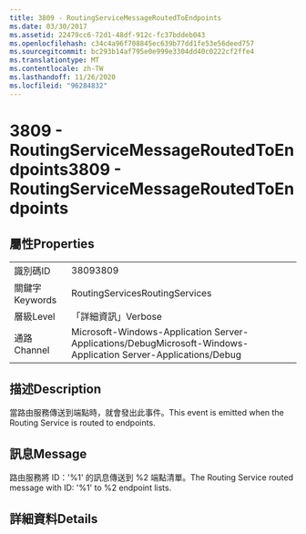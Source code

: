 ```yaml
---
title: 3809 - RoutingServiceMessageRoutedToEndpoints
ms.date: 03/30/2017
ms.assetid: 22479cc6-72d1-48df-912c-fc37bddeb043
ms.openlocfilehash: c34c4a96f708845ec639b77dd1fe53e56deed757
ms.sourcegitcommit: bc293b14af795e0e999e3304dd40c0222cf2ffe4
ms.translationtype: MT
ms.contentlocale: zh-TW
ms.lasthandoff: 11/26/2020
ms.locfileid: "96284832"
---
```

# <a name="3809---routingservicemessageroutedtoendpoints"></a><span data-ttu-id="790f5-102">3809 - RoutingServiceMessageRoutedToEndpoints</span><span class="sxs-lookup"><span data-stu-id="790f5-102">3809 - RoutingServiceMessageRoutedToEndpoints</span></span>

## <a name="properties"></a><span data-ttu-id="790f5-103">屬性</span><span class="sxs-lookup"><span data-stu-id="790f5-103">Properties</span></span>  
  
|||  
|-|-|  
|<span data-ttu-id="790f5-104">識別碼</span><span class="sxs-lookup"><span data-stu-id="790f5-104">ID</span></span>|<span data-ttu-id="790f5-105">3809</span><span class="sxs-lookup"><span data-stu-id="790f5-105">3809</span></span>|  
|<span data-ttu-id="790f5-106">關鍵字</span><span class="sxs-lookup"><span data-stu-id="790f5-106">Keywords</span></span>|<span data-ttu-id="790f5-107">RoutingServices</span><span class="sxs-lookup"><span data-stu-id="790f5-107">RoutingServices</span></span>|  
|<span data-ttu-id="790f5-108">層級</span><span class="sxs-lookup"><span data-stu-id="790f5-108">Level</span></span>|<span data-ttu-id="790f5-109">「詳細資訊」</span><span class="sxs-lookup"><span data-stu-id="790f5-109">Verbose</span></span>|  
|<span data-ttu-id="790f5-110">通路</span><span class="sxs-lookup"><span data-stu-id="790f5-110">Channel</span></span>|<span data-ttu-id="790f5-111">Microsoft-Windows-Application Server-Applications/Debug</span><span class="sxs-lookup"><span data-stu-id="790f5-111">Microsoft-Windows-Application Server-Applications/Debug</span></span>|  
  
## <a name="description"></a><span data-ttu-id="790f5-112">描述</span><span class="sxs-lookup"><span data-stu-id="790f5-112">Description</span></span>  

 <span data-ttu-id="790f5-113">當路由服務傳送到端點時，就會發出此事件。</span><span class="sxs-lookup"><span data-stu-id="790f5-113">This event is emitted when the Routing Service is routed to endpoints.</span></span>  
  
## <a name="message"></a><span data-ttu-id="790f5-114">訊息</span><span class="sxs-lookup"><span data-stu-id="790f5-114">Message</span></span>  

 <span data-ttu-id="790f5-115">路由服務將 ID：'%1' 的訊息傳送到 %2 端點清單。</span><span class="sxs-lookup"><span data-stu-id="790f5-115">The Routing Service routed message with ID: '%1' to %2 endpoint lists.</span></span>  
  
## <a name="details"></a><span data-ttu-id="790f5-116">詳細資料</span><span class="sxs-lookup"><span data-stu-id="790f5-116">Details</span></span>
